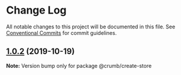 # Change Log

All notable changes to this project will be documented in this file.
See [Conventional Commits](https://conventionalcommits.org) for commit guidelines.

## [1.0.2](https://github.com/mskelton/crumbs/compare/@crumb/create-store@1.0.1...@crumb/create-store@1.0.2) (2019-10-19)

**Note:** Version bump only for package @crumb/create-store
